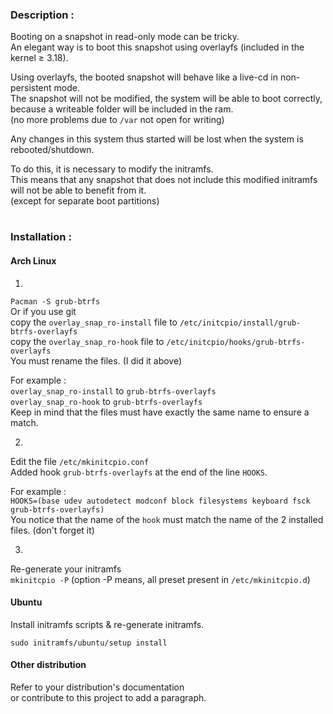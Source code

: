 ### Description :

Booting on a snapshot in read-only mode can be tricky.  
An elegant way is to boot this snapshot using overlayfs (included in the kernel ≥ 3.18).

Using overlayfs, the booted snapshot will behave like a live-cd in non-persistent mode.  
The snapshot will not be modified, the system will be able to boot correctly, because a writeable folder will be included in the ram.  
(no more problems due to `/var` not open for writing)

Any changes in this system thus started will be lost when the system is rebooted/shutdown.

To do this, it is necessary to modify the initramfs.  
This means that any snapshot that does not include this modified initramfs will not be able to benefit from it.  
(except for separate boot partitions)
#
### Installation :
#### Arch Linux
1.
`Pacman -S grub-btrfs`  
Or if you use git  
copy the `overlay_snap_ro-install` file to `/etc/initcpio/install/grub-btrfs-overlayfs`  
copy the `overlay_snap_ro-hook` file to `/etc/initcpio/hooks/grub-btrfs-overlayfs`  
You must rename the files. (I did it above)

For example :  
`overlay_snap_ro-install` to `grub-btrfs-overlayfs`  
`overlay_snap_ro-hook` to `grub-btrfs-overlayfs`  
Keep in mind that the files must have exactly the same name to ensure a match.

2.
Edit the file `/etc/mkinitcpio.conf`  
Added hook `grub-btrfs-overlayfs` at the end of the line `HOOKS`.

For example :  
`HOOKS=(base udev autodetect modconf block filesystems keyboard fsck grub-btrfs-overlayfs)`  
You notice that the name of the `hook` must match the name of the 2 installed files. (don't forget it)

3.
Re-generate your initramfs  
`mkinitcpio -P` (option -P means, all preset present in `/etc/mkinitcpio.d`)

#### Ubuntu
 Install initramfs scripts & re-generate initramfs.

``` shell
sudo initramfs/ubuntu/setup install
```

#### Other distribution
Refer to your distribution's documentation  
or contribute to this project to add a paragraph.
#

